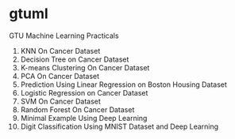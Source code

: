 # gtuml
GTU Machine Learning Practicals
1. KNN On Cancer Dataset
2. Decision Tree on Cancer Dataset
3. K-means Clustering On Cancer Dataset
4. PCA On Cancer Dataset
5. Prediction Using Linear Regression on Boston Housing Dataset
6. Logistic Regression on Cancer Dataset
7. SVM On Cancer Dataset 
8. Random Forest On Cancer Dataset
9. Minimal Example Using Deep Learning
10. Digit Classification Using MNIST Dataset and Deep Learning

